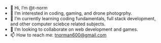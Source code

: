 - 👋 Hi, I’m @t-norm
- 👀 I’m interested in coding, gaming, and drone photogrphy.
- 🌱 I’m currently learning coding fundamentals, full stack development, and other computer sciebce related subjects.
- 💞️ I’m looking to collaborate on web development and games.
- 📫 How to reach me: tnorman600@gmail.com

<!---
t-norm/t-norm is a ✨ special ✨ repository because its `README.md` (this file) appears on your GitHub profile.
You can click the Preview link to take a look at your changes.
--->
